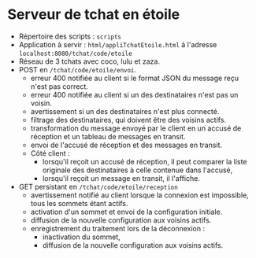 # Serveur de tchat en étoile

- Répertoire des scripts : `scripts`
- Application à servir : `html/appliTchatEtoile.html` à l'adresse `localhost:8080/tchat/code/etoile`
- Réseau de 3 tchats avec coco, lulu et zaza.
- POST en `/tchat/code/etoile/envoi`.
    - erreur 400 notifiée au client si le format JSON du message reçu n'est pas correct.
    - erreur 400 notifiée au client si un des destinataires n'est pas un voisin.
    - avertissement si un des destinataires n'est plus connecté.
    - filtrage des destinataires, qui doivent être des voisins actifs.
    - transformation du message envoyé par le client en un accusé de réception et un tableau de messages en transit.
    - envoi de l'accusé de réception et des messages en transit.
    - Côté client :
      - lorsqu'il reçoit un accusé de réception, il peut comparer la liste originale des destinataires à celle contenue dans l'accusé,
      - lorsqu'il reçoit un message en transit, il l'affiche.
- GET persistant en `/tchat/code/etoile/reception`
    - avertissement notifié au client lorsque la connexion est impossible, tous les sommets étant actifs.
    - activation d'un sommet et envoi de la configuration initiale.
    - diffusion de la nouvelle configuration aux voisins actifs.
    - enregistrement du traitement lors de la déconnexion : 
      - inactivation du sommet,
      - diffusion de la nouvelle configuration aux voisins actifs. 
